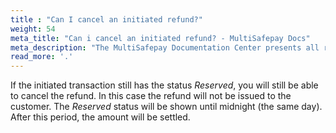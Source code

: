```yaml
---
title : "Can I cancel an initiated refund?"
weight: 54
meta_title: "Can i cancel an initiated refund? - MultiSafepay Docs"
meta_description: "The MultiSafepay Documentation Center presents all relevant information about our Plugins and API. You can also find support pages for Payment Methods, Tools and General Questions as well as the contact details of our Support and Integration Teams."
read_more: '.'
---
```


If the initiated transaction still has the status _Reserved_, you will still be able to cancel the refund. In this case the refund will not be issued to the customer. The _Reserved_ status will be shown until midnight (the same day). After this period, the amount will be settled.